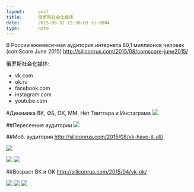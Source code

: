 ```yaml
---
layout:     post
title:      俄罗斯社会化媒体
date:       2015-08-31 12:30:01 +/-0004
type:       note
---
```


В России ежемесячная аудитория интернета 80,1 миллионов человек (comScore June 2015)
http://siliconrus.com/2015/08/comscore-june2015/

俄罗斯社会化媒体:

* vk.com  
* ok.ru  
* facebook.com  
* instagram.com  
* youtube.com  

#Динамика ВК, ФБ, OK, ММ.
Нет Твиттера и  Инстаграма
![](/zh/images/5dab410d3e392d227d29629a087de952.jpg)

##Пересеение аудитории
![](/zh/images/d238e9e2ff43f6035255.jpg)

##Моб. аудитория
http://siliconrus.com/2015/08/vk-have-it-all/

![](/zh/images/nwyqnjvhV8M.jpg)


![](/zh/images/815d5c3e8a90a1b6d9ca.png)
![](/zh/images/b66c5d790cedf5196cf6.png)


##Возраст ВК и OK
http://siliconrus.com/2015/04/vk-ok/

![](/zh/images/a1cfa51dbf17bddcb70f.jpg)
![](/zh/images/ebeaf776a2249697e4a6.png)
![](/zh/images/3ac0ad8b69106a5a4a2f.png)
